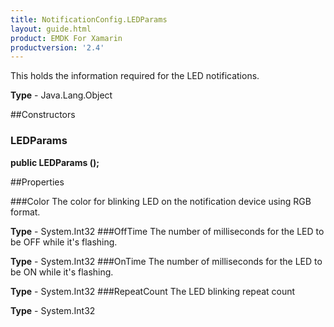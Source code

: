 ```yaml
---
title: NotificationConfig.LEDParams
layout: guide.html 
product: EMDK For Xamarin 
productversion: '2.4' 
---
```

This holds the information required for the LED notifications.

**Type** - Java.Lang.Object

##Constructors
### LEDParams 
**public LEDParams ();**

##Properties

###Color
The color for blinking LED on the notification device using RGB format.

**Type** - System.Int32
###OffTime
The number of milliseconds for the LED to be OFF while it's flashing.

**Type** - System.Int32
###OnTime
The number of milliseconds for the LED to be ON while it's flashing.

**Type** - System.Int32
###RepeatCount
The LED blinking repeat count

**Type** - System.Int32


